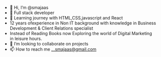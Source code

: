 - 👋 Hi, I’m @smajaas
- 👀 Full stack developer
- 🌱 Learning journey with HTML,CSS,javascript and React
- 12 years ofexperience in Non IT background with knowledge in Business Development & Client Relations specialist
- Instead of Reading Books now Exploring the world of Digital Marketing in leisure hours.
- 💞️ I’m looking to collaborate on projects
- 📫 How to reach me ...smajaas@gmail.com 

<!---
smajaas/smajaas is a ✨ special ✨ repository because its `README.md` (this file) appears on your GitHub profile.
You can click the Preview link to take a look at your changes.
--->
